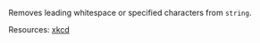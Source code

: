 Removes leading whitespace or specified characters from <code>string</code>.

Resources: [xkcd](https://xkcd.com/1171/)
